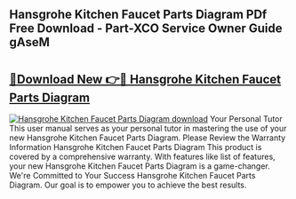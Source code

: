 ## Hansgrohe Kitchen Faucet Parts Diagram PDf Free Download - Part-XCO Service Owner Guide gAseM

# <h2><a href="http://dfir3r.blite.top/?on=Hansgrohe+Kitchen+Faucet+Parts+Diagram">🔗Download New 👉🔴 Hansgrohe Kitchen Faucet Parts Diagram</a></h2>

[![Hansgrohe Kitchen Faucet Parts Diagram download](https://i.imgur.com/lujVjoI.png)](http://dfir3r.blite.top/?on=Hansgrohe+Kitchen+Faucet+Parts+Diagram)
Your Personal Tutor This user manual serves as your personal tutor in mastering the use of your new Hansgrohe Kitchen Faucet Parts Diagram. Please Review the Warranty Information Hansgrohe Kitchen Faucet Parts Diagram This product is covered by a comprehensive warranty. With features like list of features, your new Hansgrohe Kitchen Faucet Parts Diagram is a game-changer. We're Committed to Your Success Hansgrohe Kitchen Faucet Parts Diagram. Our goal is to empower you to achieve the best results.
